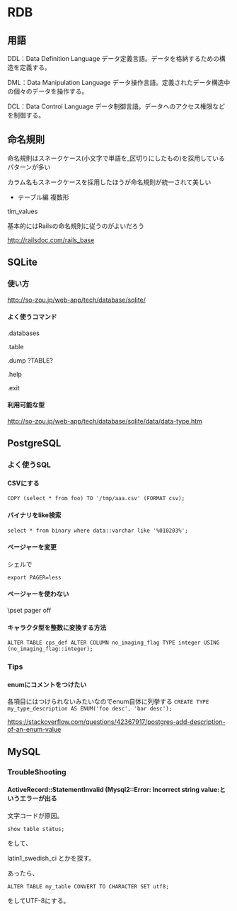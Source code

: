 # RDB

## 用語

DDL：Data Definition Language データ定義言語。データを格納するための構造を定義する。

DML：Data Manipulation Language データ操作言語。定義されたデータ構造中の個々のデータを操作する。

DCL：Data Control Language データ制御言語。データへのアクセス権限などを制御する。



## 命名規則

命名規則はスネークケース(小文字で単語を_区切りにしたもの)を採用しているパターンが多い

カラム名もスネークケースを採用したほうが命名規則が統一されて美しい


* テーブル編
複数形

tlm_values


基本的にはRailsの命名規則に従うのがよいだろう


http://railsdoc.com/rails_base


## SQLite

### 使い方

http://so-zou.jp/web-app/tech/database/sqlite/


#### よく使うコマンド

.databases

.table

.dump ?TABLE?

.help

.exit


#### 利用可能な型

http://so-zou.jp/web-app/tech/database/sqlite/data/data-type.htm


## PostgreSQL

### よく使うSQL

#### CSVにする

`COPY (select * from foo) TO '/tmp/aaa.csv' (FORMAT csv);`

#### バイナリをlike検索

`select * from binary where data::varchar like '%010203%';`

#### ページャーを変更

シェルで

`export PAGER=less`

#### ページャーを使わない

\pset pager off


#### キャラクタ型を整数に変換する方法

~~~
ALTER TABLE cps_def ALTER COLUMN no_imaging_flag TYPE integer USING (no_imaging_flag::integer);
~~~

### Tips

#### enumにコメントをつけたい

各項目にはつけられないみたいなのでenum自体に列挙する
`CREATE TYPE my_type_description AS ENUM('foo desc', 'bar desc');`

https://stackoverflow.com/questions/42367917/postgres-add-description-of-an-enum-value


## MySQL

### TroubleShooting

#### ActiveRecord::StatementInvalid (Mysql2::Error: Incorrect string value:というエラーが出る

文字コードが原因。

`show table status;`

をして、

latin1_swedish_ci とかを探す。

あったら、

`ALTER TABLE my_table CONVERT TO CHARACTER SET utf8;`

をしてUTF-8にする。

